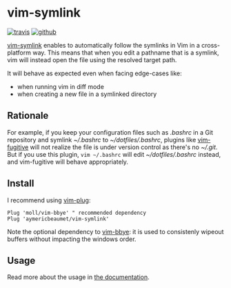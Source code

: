 # vim-symlink

[![travis](https://img.shields.io/travis/aymericbeaumet/vim-symlink?style=flat-square&logo=travis)](https://travis-ci.org/aymericbeaumet/vim-symlink)
[![github](https://img.shields.io/github/issues/aymericbeaumet/vim-symlink?style=flat-square&logo=github)](https://github.com/aymericbeaumet/vim-symlink/issues)

[vim-symlink](https://github.com/aymericbeaumet/vim-symlink) enables to
automatically follow the symlinks in Vim in a cross-platform way. This means
that when you edit a pathname that is a symlink, vim will instead open the
file using the resolved target path.

It will behave as expected even when facing edge-cases like:

- when running vim in diff mode
- when creating a new file in a symlinked directory

## Rationale

For example, if you keep your configuration files such as _.bashrc_ in a Git
repository and symlink _~/.bashrc_ to _~/dotfiles/.bashrc_, plugins like
[vim-fugitive](https://github.com/tpope/vim-fugitive) will not realize the
file is under version control as there's no _~/.git_. But if you use this
plugin, `vim ~/.bashrc` will edit _~/dotfiles/.bashrc_ instead, and
vim-fugitive will behave appropriately.

## Install

I recommend using [vim-plug](https://github.com/junegunn/vim-plug):

```vim
Plug 'moll/vim-bbye' " recommended dependency
Plug 'aymericbeaumet/vim-symlink'
```

Note the optional dependency to [vim-bbye](https://github.com/moll/vim-bbye):
it is used to consistenly wipeout buffers without impacting the windows order.

## Usage

Read more about the usage in [the documentation](./doc/symlink.txt).
